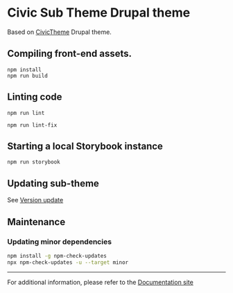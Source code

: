 # Civic Sub Theme Drupal theme

Based on [CivicTheme](https://www.drupal.org/project/civictheme) Drupal theme.

## Compiling front-end assets.

    npm install
    npm run build

## Linting code

    npm run lint

    npm run lint-fix

## Starting a local Storybook instance

    npm run storybook

## Updating sub-theme

See [Version update](https://docs.civictheme.io/drupal-theme/version-update)

## Maintenance

### Updating minor dependencies

```bash
npm install -g npm-check-updates
npx npm-check-updates -u --target minor
```

---

For additional information, please refer to
the [Documentation site](https://docs.civictheme.io/drupal-theme)
